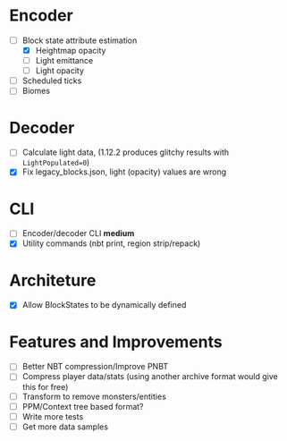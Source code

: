 
# Encoder
- [ ] Block state attribute estimation
  - [x] Heightmap opacity
  - [ ] Light emittance
  - [ ] Light opacity
- [ ] Scheduled ticks
- [ ] Biomes

# Decoder
- [ ] Calculate light data, (1.12.2 produces glitchy results with `LightPopulated=0`)
- [x] Fix legacy_blocks.json, light (opacity) values are wrong

# CLI
- [ ] Encoder/decoder CLI **medium**
- [x] Utility commands (nbt print, region strip/repack)

# Architeture
- [x] Allow BlockStates to be dynamically defined

# Features and Improvements
- [ ] Better NBT compression/Improve PNBT
- [ ] Compress player data/stats (using another archive format would give this for free)
- [ ] Transform to remove monsters/entities
- [ ] PPM/Context tree based format?
- [ ] Write more tests
- [ ] Get more data samples
